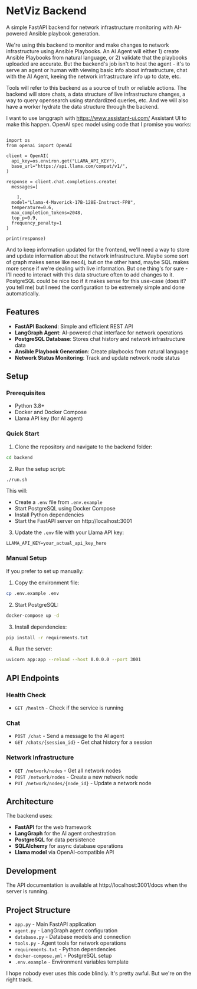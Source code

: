 # NetViz Backend

A simple FastAPI backend for network infrastructure monitoring with AI-powered Ansible playbook generation.

We're using this backend to monitor and make changes to network infrastructure using Ansible Playbooks. An AI Agent will either 1) create Ansible Playbooks from natural language, or 2) validate that the playbooks uploaded are accurate. But the backend's job isn't to host the agent - it's to serve an agent or human with viewing basic info about infrastructure, chat with the AI Agent, keeing the network infrastructure info up to date, etc.

Tools will refer to this backend as a source of truth or reliable actions. The backend will store chats, a data structure of live infrastructure changes, a way to query opensearch using standardized queries, etc. And we will also have a worker hydrate the data structure through the backend. 

I want to use langgraph with https://www.assistant-ui.com/ Assistant UI to make this happen. OpenAI spec model using code that I promise you works: 

```

import os
from openai import OpenAI

client = OpenAI(
  api_key=os.environ.get("LLAMA_API_KEY"),
  base_url="https://api.llama.com/compat/v1/",
)

response = client.chat.completions.create(
  messages=[

    ],
  model="Llama-4-Maverick-17B-128E-Instruct-FP8",
  temperature=0.6,
  max_completion_tokens=2048,
  top_p=0.9,
  frequency_penalty=1
)

print(response)

```

And to keep information updated for the frontend, we'll need a way to store and update information about the 
network infrastructure. Maybe some sort of graph makes sense like neo4j, but on the other hand, maybe SQL makes 
more sense if we're dealing with live information. But one thing's for sure - I'll need to interact with this data 
structure often to add changes to it. PostgreSQL could be nice too if it makes sense for this use-case (does it? 
you tell me) but I need the configuration to be extremely simple and done automatically. 

## Features

- **FastAPI Backend**: Simple and efficient REST API
- **LangGraph Agent**: AI-powered chat interface for network operations
- **PostgreSQL Database**: Stores chat history and network infrastructure data
- **Ansible Playbook Generation**: Create playbooks from natural language
- **Network Status Monitoring**: Track and update network node status

## Setup

### Prerequisites

- Python 3.8+
- Docker and Docker Compose
- Llama API key (for AI agent)

### Quick Start

1. Clone the repository and navigate to the backend folder:
```bash
cd backend
```

2. Run the setup script:
```bash
./run.sh
```

This will:
- Create a `.env` file from `.env.example`
- Start PostgreSQL using Docker Compose
- Install Python dependencies
- Start the FastAPI server on http://localhost:3001

3. Update the `.env` file with your Llama API key:
```
LLAMA_API_KEY=your_actual_api_key_here
```

### Manual Setup

If you prefer to set up manually:

1. Copy the environment file:
```bash
cp .env.example .env
```

2. Start PostgreSQL:
```bash
docker-compose up -d
```

3. Install dependencies:
```bash
pip install -r requirements.txt
```

4. Run the server:
```bash
uvicorn app:app --reload --host 0.0.0.0 --port 3001
```

## API Endpoints

### Health Check
- `GET /health` - Check if the service is running

### Chat
- `POST /chat` - Send a message to the AI agent
- `GET /chats/{session_id}` - Get chat history for a session

### Network Infrastructure
- `GET /network/nodes` - Get all network nodes
- `POST /network/nodes` - Create a new network node
- `PUT /network/nodes/{node_id}` - Update a network node

## Architecture

The backend uses:
- **FastAPI** for the web framework
- **LangGraph** for the AI agent orchestration
- **PostgreSQL** for data persistence
- **SQLAlchemy** for async database operations
- **Llama model** via OpenAI-compatible API

## Development

The API documentation is available at http://localhost:3001/docs when the server is running.

## Project Structure

- `app.py` - Main FastAPI application
- `agent.py` - LangGraph agent configuration
- `database.py` - Database models and connection
- `tools.py` - Agent tools for network operations
- `requirements.txt` - Python dependencies
- `docker-compose.yml` - PostgreSQL setup
- `.env.example` - Environment variables template



I hope nobody ever uses this code blindly. It's pretty awful. But we're on the right track.